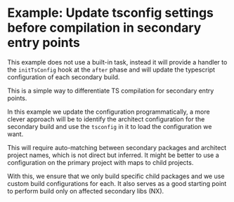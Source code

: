 # Example: Update tsconfig settings before compilation in secondary entry points

This example does not use a built-in task, instead it will provide a handler to the
`initTsConfig` hook at the `after` phase and will update the typescript configuration of each secondary build.

This is a simple way to differentiate TS compilation for secondary entry points.

In this example we update the configuration programmatically, a more clever approach will be to
identify the architect configuration for the secondary build and use the `tsconfig` in it to load the configuration we want.

This will require auto-matching between secondary packages and architect project names, which is not direct but inferred. It might
be better to use a configuration on the primary project with maps to child projects.

With this, we ensure that we only build specific child packages and we use custom build configurations for each. It also serves
as a good starting point to perform build only on affected secondary libs (NX).
